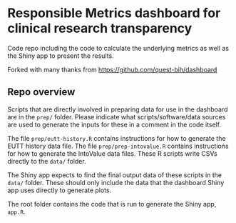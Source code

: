 # Responsible Metrics dashboard for clinical research transparency

Code repo including the code to calculate the underlying metrics as well as the Shiny app to present the results.

Forked with many thanks from https://github.com/quest-bih/dashboard

## Repo overview

Scripts that are directly involved in preparing data for use in the dashboard are in the `prep/` folder. Please indicate what scripts/software/data sources are used to generate the inputs for these in a comment in the code itself.

The file `prep/eutt-history.R` contains instructions for how to generate the EUTT history data file. The file `prep/prep-intovalue.R` contains instructions for how to generate the IntoValue data files. These R scripts write CSVs directly to the `data/` folder.

The Shiny app expects to find the final output data of these scripts in the `data/` folder. These should only include the data that the dashboard Shiny app uses directly to generate plots.

The root folder contains the code that is run to generate the Shiny app, `app.R`.
